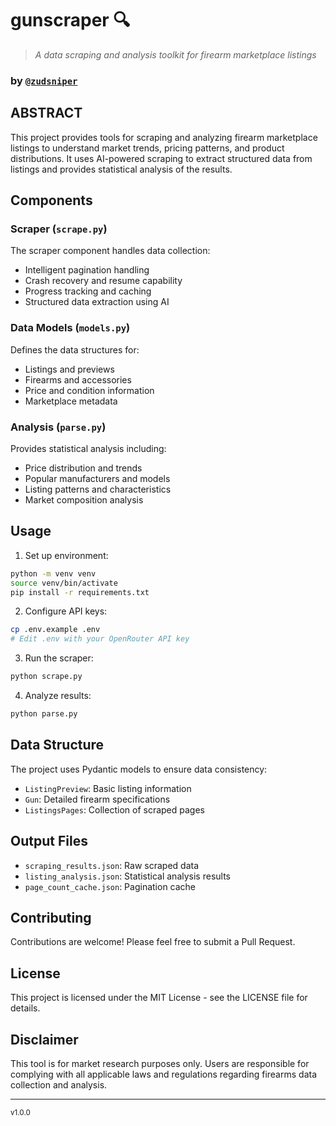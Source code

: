 # gunscraper 🔍 
> _A data scraping and analysis toolkit for firearm marketplace listings_

### by [`@zudsniper`](https://github.com/zudsniper)

## ABSTRACT
This project provides tools for scraping and analyzing firearm marketplace listings to understand market trends, pricing patterns, and product distributions. It uses AI-powered scraping to extract structured data from listings and provides statistical analysis of the results.

## Components

### Scraper (`scrape.py`)
The scraper component handles data collection:
- Intelligent pagination handling
- Crash recovery and resume capability
- Progress tracking and caching
- Structured data extraction using AI

### Data Models (`models.py`)
Defines the data structures for:
- Listings and previews
- Firearms and accessories
- Price and condition information
- Marketplace metadata

### Analysis (`parse.py`)
Provides statistical analysis including:
- Price distribution and trends
- Popular manufacturers and models
- Listing patterns and characteristics
- Market composition analysis

## Usage

1. Set up environment:
```bash
python -m venv venv
source venv/bin/activate
pip install -r requirements.txt
```

2. Configure API keys:
```bash
cp .env.example .env
# Edit .env with your OpenRouter API key
```

3. Run the scraper:
```bash
python scrape.py
```

4. Analyze results:
```bash
python parse.py
```

## Data Structure
The project uses Pydantic models to ensure data consistency:
- `ListingPreview`: Basic listing information
- `Gun`: Detailed firearm specifications
- `ListingsPages`: Collection of scraped pages

## Output Files
- `scraping_results.json`: Raw scraped data
- `listing_analysis.json`: Statistical analysis results
- `page_count_cache.json`: Pagination cache

## Contributing
Contributions are welcome! Please feel free to submit a Pull Request.

## License
This project is licensed under the MIT License - see the LICENSE file for details.

## Disclaimer
This tool is for market research purposes only. Users are responsible for complying with all applicable laws and regulations regarding firearms data collection and analysis.

---

<sub>v1.0.0</sub>
